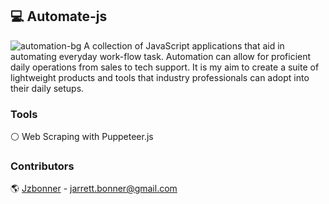 ## 💻 Automate-js
![automation-bg](https://i.imgur.com/o39eifM.jpg?1)
A collection of JavaScript applications that aid in automating everyday work-flow task. Automation can  allow for proficient daily operations from sales to tech support. It is my aim to create a suite of lightweight products and tools that industry professionals can adopt into their daily setups. 

### Tools 
⚪ Web Scraping with Puppeteer.js 


### Contributors 
🌎 [Jzbonner](https://github.com/Jzbonner) - jarrett.bonner@gmail.com




